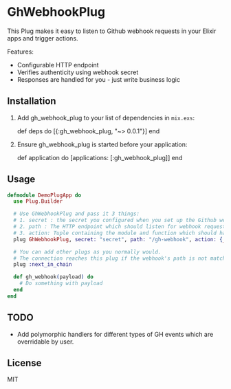# GhWebhookPlug

This Plug makes it easy to listen to Github webhook requests in your Elixir
apps and trigger actions.

Features:

* Configurable HTTP endpoint
* Verifies authenticity using webhook secret
* Responses are handled for you - just write business logic

## Installation

  1. Add gh_webhook_plug to your list of dependencies in `mix.exs`:

        def deps do
          [{:gh_webhook_plug, "~> 0.0.1"}]
        end

  2. Ensure gh_webhook_plug is started before your application:

        def application do
          [applications: [:gh_webhook_plug]]
        end

## Usage

```elixir
defmodule DemoPlugApp do
  use Plug.Builder

  # Use GhWebhookPlug and pass it 3 things:
  # 1. secret : the secret you configured when you set up the Github webhook
  # 2. path : The HTTP endpoint which should listen for webhook requests
  # 3. action: Tuple containing the module and function which should handle the webhook payload
  plug GhWebhookPlug, secret: "secret", path: "/gh-webhook", action: {__MODULE__, :gh_webhook}

  # You can add other plugs as you normally would.
  # The connection reaches this plug if the webhook's path is not matched above.
  plug :next_in_chain

  def gh_webhook(payload) do
    # Do something with payload
  end
end
```

## TODO

* Add polymorphic handlers for different types of GH events which are overridable by user.

## License

MIT
